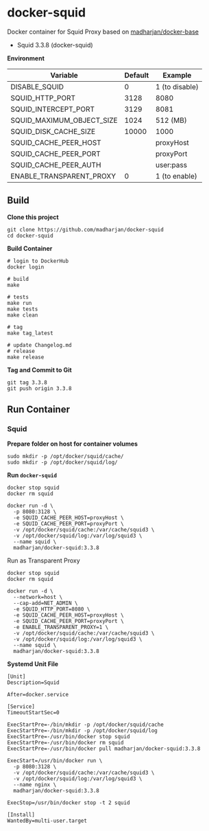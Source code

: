 # docker-squid

Docker container for Squid Proxy based on [madharjan/docker-base](https://github.com/madharjan/docker-base/)

* Squid 3.3.8 (docker-squid)

**Environment**

| Variable                  | Default | Example        |
|---------------------------|---------|----------------|
| DISABLE_SQUID             | 0       | 1 (to disable) |
| SQUID_HTTP_PORT           | 3128    | 8080           |
| SQUID_INTERCEPT_PORT      | 3129    | 8081           |
| SQUID_MAXIMUM_OBJECT_SIZE | 1024    | 512  (MB)      |
| SQUID_DISK_CACHE_SIZE     | 10000   | 1000           |
| SQUID_CACHE_PEER_HOST     |         | proxyHost      |
| SQUID_CACHE_PEER_PORT     |         | proxyPort      |
| SQUID_CACHE_PEER_AUTH     |         | user:pass      |
| ENABLE_TRANSPARENT_PROXY  | 0       | 1 (to enable)  |


## Build

**Clone this project**
```
git clone https://github.com/madharjan/docker-squid
cd docker-squid
```

**Build Container**
```
# login to DockerHub
docker login

# build
make

# tests
make run
make tests
make clean

# tag
make tag_latest

# update Changelog.md
# release
make release
```

**Tag and Commit to Git**
```
git tag 3.3.8
git push origin 3.3.8
```

## Run Container

### Squid

**Prepare folder on host for container volumes**
```
sudo mkdir -p /opt/docker/squid/cache/
sudo mkdir -p /opt/docker/squid/log/
```

**Run `docker-squid`**
```
docker stop squid
docker rm squid

docker run -d \
  -p 8080:3128 \
  -e SQUID_CACHE_PEER_HOST=proxyHost \
  -e SQUID_CACHE_PEER_PORT=proxyPort \  
  -v /opt/docker/squid/cache:/var/cache/squid3 \
  -v /opt/docker/squid/log:/var/log/squid3 \
  --name squid \
  madharjan/docker-squid:3.3.8
```

Run as Transparent Proxy
```
docker stop squid
docker rm squid

docker run -d \
  --network=host \
  --cap-add=NET_ADMIN \
  -e SQUID_HTTP_PORT=8080 \
  -e SQUID_CACHE_PEER_HOST=proxyHost \
  -e SQUID_CACHE_PEER_PORT=proxyPort \  
  -e ENABLE_TRANSPARENT_PROXY=1 \
  -v /opt/docker/squid/cache:/var/cache/squid3 \
  -v /opt/docker/squid/log:/var/log/squid3 \
  --name squid \
  madharjan/docker-squid:3.3.8
```

**Systemd Unit File**
```
[Unit]
Description=Squid

After=docker.service

[Service]
TimeoutStartSec=0

ExecStartPre=-/bin/mkdir -p /opt/docker/squid/cache
ExecStartPre=-/bin/mkdir -p /opt/docker/squid/log
ExecStartPre=-/usr/bin/docker stop squid
ExecStartPre=-/usr/bin/docker rm squid
ExecStartPre=-/usr/bin/docker pull madharjan/docker-squid:3.3.8

ExecStart=/usr/bin/docker run \
  -p 8080:3128 \
  -v /opt/docker/squid/cache:/var/cache/squid3 \
  -v /opt/docker/squid/log:/var/log/squid3 \
  --name nginx \
  madharjan/docker-squid:3.3.8

ExecStop=/usr/bin/docker stop -t 2 squid

[Install]
WantedBy=multi-user.target
```
